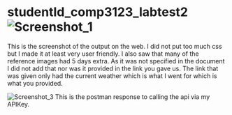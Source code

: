 # studentId_comp3123_labtest2![Screenshot_1](https://user-images.githubusercontent.com/91503439/203873039-a13ba33e-b76a-4f7b-930e-4808f947f2b5.png)
This is the screenshot of the output on the web. I did not put too much css but I made it at least very user friendly. I also saw that many of the reference images had 5 days extra. As it was not specified in the document I did not add that nor was it provided in the link you gave us. The link that was given only had the current weather which is what I went for which is what you provided.

![Screenshot_3](https://user-images.githubusercontent.com/91503439/203873135-13b8c818-1568-489a-9596-4bb4728653ca.png)
This is the postman response to calling the api via my APIKey.
